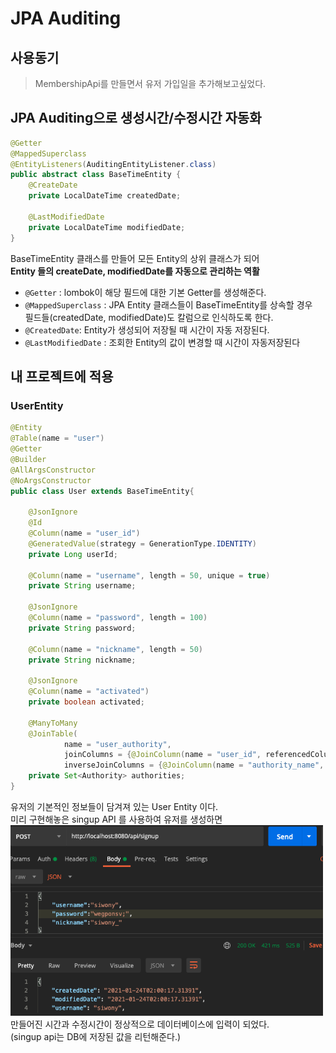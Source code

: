 # JPA Auditing
## 사용동기
> MembershipApi를 만들면서 유저 가입일을 추가해보고싶었다.
## JPA Auditing으로 생성시간/수정시간 자동화
```java
@Getter
@MappedSuperclass
@EntityListeners(AuditingEntityListener.class)
public abstract class BaseTimeEntity {
    @CreateDate
    private LocalDateTime createdDate;

    @LastModifiedDate
    private LocalDateTime modifiedDate;
}
```
BaseTimeEntity 클래스를 만들어 모든 Entity의 상위 클래스가 되어  
**Entity 들의 createDate, modifiedDate를 자동으로 관리하는 역활**
- ``@Getter`` : lombok이 해당 필드에 대한 기본 Getter를 생성해준다.
- ``@MappedSuperclass`` : JPA Entity 클래스들이 BaseTimeEntity를 상속할 경우  
필드들(createdDate, modifiedDate)도 칼럼으로 인식하도록 한다.
- ``@CreatedDate``: Entity가 생성되어 저장될 때 시간이 자동 저장된다.
- ``@LastModifiedDate`` : 조회한 Entity의 값이 변경할 때 시간이 자동저장된다

## 내 프로젝트에 적용
### UserEntity
```java
@Entity
@Table(name = "user")
@Getter
@Builder
@AllArgsConstructor
@NoArgsConstructor
public class User extends BaseTimeEntity{

    @JsonIgnore
    @Id
    @Column(name = "user_id")
    @GeneratedValue(strategy = GenerationType.IDENTITY)
    private Long userId;

    @Column(name = "username", length = 50, unique = true)
    private String username;

    @JsonIgnore
    @Column(name = "password", length = 100)
    private String password;

    @Column(name = "nickname", length = 50)
    private String nickname;

    @JsonIgnore
    @Column(name = "activated")
    private boolean activated;

    @ManyToMany
    @JoinTable(
            name = "user_authority",
            joinColumns = {@JoinColumn(name = "user_id", referencedColumnName = "user_id")},
            inverseJoinColumns = {@JoinColumn(name = "authority_name", referencedColumnName = "authority_name")})
    private Set<Authority> authorities;
}
```
유저의 기본적인 정보들이 담겨져 있는 User Entity 이다.  
미리 구현해놓은 singup API 를 사용하여 유저를 생성하면  
<img width="500"  src="../img/signup-API-postman.png">  
만들어진 시간과 수정시간이 정상적으로 데이터베이스에 입력이 되었다.  
(singup api는 DB에 저장된 값을 리턴해준다.)
